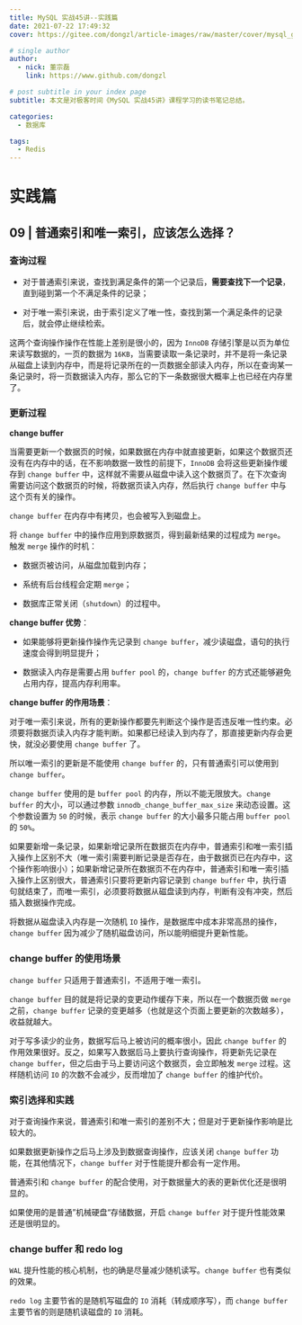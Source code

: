 ```yaml
---
title: MySQL 实战45讲--实践篇
date: 2021-07-22 17:49:32
cover: https://gitee.com/dongzl/article-images/raw/master/cover/mysql_geek_time.png

# single author
author:
  - nick: 董宗磊
    link: https://www.github.com/dongzl

# post subtitle in your index page
subtitle: 本文是对极客时间《MySQL 实战45讲》课程学习的读书笔记总结。

categories: 
  - 数据库

tags: 
  - Redis
---
```


# 实践篇

## 09 | 普通索引和唯一索引，应该怎么选择？

### 查询过程

- 对于普通索引来说，查找到满足条件的第一个记录后，**需要查找下一个记录**，直到碰到第一个不满足条件的记录；

- 对于唯一索引来说，由于索引定义了唯一性，查找到第一个满足条件的记录后，就会停止继续检索。

这两个查询操作操作在性能上差别是很小的，因为 `InnoDB` 存储引擎是以页为单位来读写数据的，一页的数据为 `16KB`，当需要读取一条记录时，并不是将一条记录从磁盘上读到内存中，而是将记录所在的一页数据全部读入内存，所以在查询某一条记录时，将一页数据读入内存，那么它的下一条数据很大概率上也已经在内存里了。

### 更新过程

**change buffer**

当需要更新一个数据页的时候，如果数据在内存中就直接更新，如果这个数据页还没有在内存中的话，在不影响数据一致性的前提下，`InnoDB` 会将这些更新操作缓存到 `change buffer` 中，这样就不需要从磁盘中读入这个数据页了。在下次查询需要访问这个数据页的时候，将数据页读入内存，然后执行 `change buffer` 中与这个页有关的操作。

`change buffer` 在内存中有拷贝，也会被写入到磁盘上。

将 `change buffer` 中的操作应用到原数据页，得到最新结果的过程成为 `merge`。触发 `merge` 操作的时机：

- 数据页被访问，从磁盘加载到内存；

- 系统有后台线程会定期 `merge`；

- 数据库正常关闭（`shutdown`）的过程中。

**change buffer 优势**：

- 如果能够将更新操作操作先记录到 `change buffer`，减少读磁盘，语句的执行速度会得到明显提升；

- 数据读入内存是需要占用 `buffer pool` 的，`change buffer` 的方式还能够避免占用内存，提高内存利用率。

**change buffer 的作用场景**：

对于唯一索引来说，所有的更新操作都要先判断这个操作是否违反唯一性约束。必须要将数据页读入内存才能判断。如果都已经读入到内存了，那直接更新内存会更快，就没必要使用 `change buffer` 了。

所以唯一索引的更新是不能使用 `change buffer` 的，只有普通索引可以使用到 `change buffer`。

`change buffer` 使用的是 `buffer pool` 的内存，所以不能无限放大。`change buffer` 的大小，可以通过参数 `innodb_change_buffer_max_size` 来动态设置。这个参数设置为 `50` 的时候，表示 `change buffer` 的大小最多只能占用 `buffer pool` 的 `50%`。

如果要新增一条记录，如果新增记录所在数据页在内存中，普通索引和唯一索引插入操作上区别不大（唯一索引需要判断记录是否存在，由于数据页已在内存中，这个操作影响很小）；如果新增记录所在数据页不在内存中，普通索引和唯一索引插入操作上区别很大，普通索引只要将更新内容记录到 `change buffer` 中，执行语句就结束了，而唯一索引，必须要将数据从磁盘读到内存，判断有没有冲突，然后插入数据操作完成。

将数据从磁盘读入内存是一次随机 `IO` 操作，是数据库中成本非常高昂的操作，`change buffer` 因为减少了随机磁盘访问，所以能明细提升更新性能。

### change buffer 的使用场景

`change buffer` 只适用于普通索引，不适用于唯一索引。

`change buffer` 目的就是将记录的变更动作缓存下来，所以在一个数据页做 `merge` 之前，`change buffer` 记录的变更越多（也就是这个页面上要更新的次数越多），收益就越大。

对于写多读少的业务，数据写后马上被访问的概率很小，因此 `change buffer` 的作用效果很好。反之，如果写入数据后马上要执行查询操作，将更新先记录在 `change buffer`，但之后由于马上要访问这个数据页，会立即触发 `merge` 过程。这样随机访问 `IO` 的次数不会减少，反而增加了 `change buffer` 的维护代价。

### 索引选择和实践

对于查询操作来说，普通索引和唯一索引的差别不大；但是对于更新操作影响是比较大的。

如果数据更新操作之后马上涉及到数据查询操作，应该关闭 `change buffer` 功能，在其他情况下，`change buffer` 对于性能提升都会有一定作用。

普通索引和 `change buffer` 的配合使用，对于数据量大的表的更新优化还是很明显的。

如果使用的是普通”机械硬盘“存储数据，开启 `change buffer` 对于提升性能效果还是很明显的。

### change buffer 和 redo log

`WAL` 提升性能的核心机制，也的确是尽量减少随机读写。`change buffer` 也有类似的效果。

`redo log` 主要节省的是随机写磁盘的 `IO` 消耗（转成顺序写），而 `change buffer` 主要节省的则是随机读磁盘的 `IO` 消耗。
